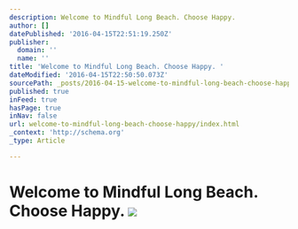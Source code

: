 ```yaml
---
description: Welcome to Mindful Long Beach. Choose Happy.
author: []
datePublished: '2016-04-15T22:51:19.250Z'
publisher:
  domain: ''
  name: ''
title: 'Welcome to Mindful Long Beach. Choose Happy. '
dateModified: '2016-04-15T22:50:50.073Z'
sourcePath: _posts/2016-04-15-welcome-to-mindful-long-beach-choose-happy.md
published: true
inFeed: true
hasPage: true
inNav: false
url: welcome-to-mindful-long-beach-choose-happy/index.html
_context: 'http://schema.org'
_type: Article

---
```

# Welcome to Mindful Long Beach. Choose Happy. ![](https://the-grid-user-content.s3-us-west-2.amazonaws.com/1ffe037c-fd51-48cb-a086-151c0e656738.png)